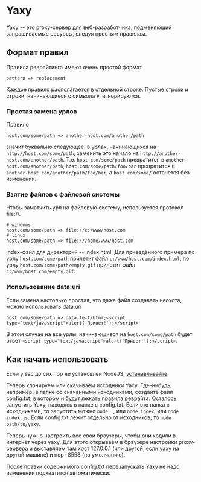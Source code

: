 # Yaxy

Yaxy -- это proxy-сервер для веб-разработчика, подменяющий запрашиваемые ресурсы, следуя простым правилам.

## Формат правил

Правила реврайтинга имеют очень простой формат

    pattern => replacement

Каждое правило располагается в отдельной строке. Пустые строки и строки, начинающиеся с символа `#`, игнорируются.

### Простая замена урлов

Правило

    host.com/some/path => another-host.com/another/path

значит буквально следующее: в урлах, начинающихся на `http://host.com/some/path`, заменить это начало на `http://another-host.com/another/path`. Т.е. `host.com/some/path` превратится в `another-host.com/another/path`, `host.com/some/path/foo/bar` превратится в `another-host.com/another/path/foo/bar`, а `host.com/some/` останется без изменений.

### Взятие файлов с файловой системы

Чтобы заматчить урл на файловую систему, используется протокол file://.

    # windows
    host.com/some/path => file://c:/www/host.com
    # linux
    host.com/some/path => file:///home/www/host.com

index-файл для директорий -- index.html. Для приведённого примера по урлу `host.com/some/path` прилетит файл `c:/www/host.com/index.html`, по урлу `host.com/some/path/empty.gif` прилетит файл `c:/www/host.com/empty.gif`.

### Использование data:uri

Если замена настолько простая, что даже файл создавать неохота, можно использовать data:uri

    host.com/some/path => data:text/html;<script type="text/javascript">alert('Привет!');</script>

В этом случае на все урлы, начинающиеся на `host.com/some/path` будет ответ `<script type="text/javascript">alert('Привет!');</script>`.


## Как начать использовать

Если у вас до сих пор не установлен NodeJS, [устанавливайте](http://nodejs.org/).

Теперь клонируем или скачиваем исходники Yaxy. Где-нибудь, например, в папке со скачанными исходниками, создайте файл config.txt, в котором и будут лежать правила реврайта. Осталось запустить Yaxy, находясь в папке с config.txt. Если это папка с исходниками, то запустить можно `node .`, или `node index`, или `node index.js`. Если config.txt лежит отдельно от исходников, то `node path/to/yaxy`.

Теперь нужно настроить все свои браузеры, чтобы они ходили в интернет через yaxy. Для этого открываем в браузере настройки proxy-сервера и выставляем там хост 127.0.0.1 (или другой, если yaxy на другой машине) и порт 8558 (по умолчанию).

После правки содержимого config.txt перезапускать Yaxy не надо, изменения подхватятся автоматически.
